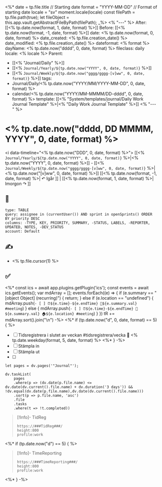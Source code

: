 <%*
	date = tp.file.title // Starting date
	format = "YYYY-MM-DD" // Format of starting date
	locale = "sv"
	moment.locale(locale)
	const filePath = tp.file.path(true);
	let fileObject = this.app.vault.getAbstractFileByPath(filePath);
_%>
<% "---" %>
After: [[<% tp.date.now(format, 1, date, format) %>]]
Before: [[<% tp.date.now(format, -1, date, format) %>]]
date: <% tp.date.now(format, 0, date, format) %>
date_created: <% tp.file.creation_date() %>
date_modified: <% tp.file.creation_date() %>
dateformat: <% format %>
dayName: <% tp.date.now("dddd", 0, date, format) %>
fileclass: daily
locale: <% locale %>
Parent: 
- [[<% "Journal/Daily" %>]]
- [[<% `Journal/Yearly/${tp.date.now("YYYY", 0, date, format)}` %>]]
- [[<% `Journal/Weekly/${tp.date.now("gggg/gggg-[v]ww", 0, date, format)}` %>]]
tags:
- Journal/Daily/<% tp.date.now("YYYY/MM/YYYY-MM-DD", 0, date, format) %>
- calendar/<% tp.date.now("YYYY/MM-MMMM/DD-dddd", 0, date, format) %>
template: [[<% "System/templates/journal/Daily Work Journal Template" %>|<% "Daily Work Journal Template" %>]]
<% "---" %>
# <% tp.date.now("dddd, DD MMMM, YYYY", 0, date, format) %>

<i data-timeline="<% tp.date.now("DDD", 0, date, format) %>"></i>
[[<% `Journal/Yearly/${tp.date.now("YYYY", 0, date, format)}` %>|<% tp.date.now("YYYY", 0, date, format) %>]] - [[<% `Journal/Weekly/${tp.date.now("gggg/gggg-[v]ww", 0, date, format)}` %>|<% tp.date.now("[v]ww", 0, date, format) %>]]
[[<% tp.date.now(format, -1, date, format) %>| ↶ Igår ]] | [[<% tp.date.now(format, 1, date, format) %>| Imorgon ↷ ]] 

## 🎯

```jira-search
type: TABLE
query: assignee in (currentUser()) AND sprint in openSprints() ORDER BY priority DESC
columns: -TYPE, KEY, PRIORITY, SUMMARY, -STATUS, LABELS, -REPORTER, UPDATED, NOTES, -DEV_STATUS
account: Default
```

## ✍️

- <% tp.file.cursor(1) %>

## ✅

<%*
  const ics = await app.plugins.getPlugin('ics');
  const events = await ics.getEvents();
  var mdArray = [];
  events.forEach((e) => {
	if (e.summary == "[object Object] (recurring)") {
		return;
	} else if (e.location == "undefined") {
		mdArray.push(`- [ ] ⏰${e.time}-${e.endTime} 📓${e.summary.val} #meeting`)
	} else {
		mdArray.push(`- [ ] ⏰${e.time}-${e.endTime} 📓${e.summary.val} 🏠${e.location} #meeting`)
	}
  })
  tR += mdArray.sort().join("\n")
-%>
<%* if (tp.date.now("d", 0, date, format) == 5) { %>
- [ ] Tidsregistrera i slutet av veckan #tidsregistrera/vecka 📅 <% tp.date.weekday(format, 5, date, format) %>
<%* } -%> 
- [ ] Stämpla in
- [ ] Stämpla ut
- [ ] 

```dataviewjs
let pages = dv.pages('"Journal"');

dv.taskList(
	pages
	.where(p => (dv.date(p.file.name) <= dv.date(dv.current().file.name) + dv.duration('3 days')) && !dv.equal(dv.date(p.file.name),dv.date(dv.current().file.name)))
	.sort(p => p.file.name, 'asc')
	.file
	.tasks
	.where(t => !t.completed))
```

>[!Info]- TidReg
>```gate  
>https://###TidReg###/
>height:800
>profile:work
>```

<%* if (tp.date.now("d") == 5) { %>
>[!Info]- TimeReporting
>```gate  
>https://###TimeReporting###/
>height:800
>profile:work
>```
<%* } -%> 
